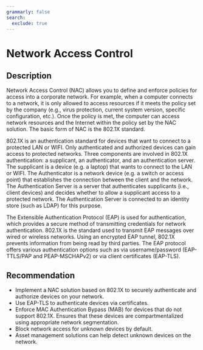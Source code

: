 ```yaml
---
grammarly: false
search:
  exclude: true
---
```


# Network Access Control
## Description
Network Access Control (NAC) allows you to define and enforce policies for access into a corporate network. For example, when a computer connects to a network, it is only allowed to access resources if it meets the policy set by the company (e.g., virus protection, current system version, specific configuration, etc.). Once the policy is met, the computer can access network resources and the Internet within the policy set by the NAC solution. The basic form of NAC is the 802.1X standard. 

802.1X is an authentication standard for devices that want to connect to a protected LAN or WIFI. Only authenticated and authorized devices can gain access to protected networks. Three components are involved in 802.1X authentication: a supplicant, an authenticator, and an authentication server. The supplicant is a device (e.g. a laptop) that wants to connect to the LAN or WIFI. The Authenticator is a network device (e.g. a switch or access point) that establishes the connection between the client and the network. The Authentication Server is a server that authenticates supplicants (i.e., client devices) and decides whether to allow a supplicant access to a protected network. The Authentication Server is connected to an identity store (such as LDAP) for this purpose.

The Extensible Authentication Protocol (EAP) is used for authentication, which provides a secure method of transmitting credentials for network authentication. 802.1X is the standard used to transmit EAP messages over wired or wireless networks.  Using an encrypted EAP tunnel, 802.1X prevents information from being read by third parties. The EAP protocol offers various authentication options such as via username/password (EAP-TTLS/PAP and PEAP-MSCHAPv2) or via client certificates (EAP-TLS).

## Recommendation
* Implement a NAC solution based on 802.1X to securely authenticate and authorize devices on your network.
* Use EAP-TLS to authenticate devices via certificates.
* Enforce MAC Authentication Bypass (MAB) for devices that do not support 802.1X. Ensures that these devices are compartmentalized using appropriate network segmentation. 
* Block network access for unknown devices by default.
* Asset management solutions can help detect unknown devices on the network.